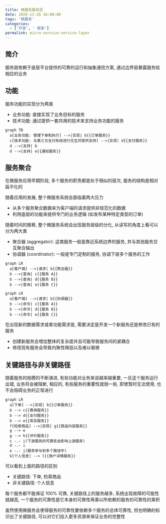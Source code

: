 ```yaml
---
title: 微服务服务层
date: 2020-11-28 16:00:00
tags: '微服务'
categories:
  - ['开发', ' 框架']
permalink: micro-service-service-layer
---
```


## 简介

服务层依赖于底层平台提供的可靠的运行和抽象通信方案, 通过边界层暴露服务给相应的业务

## 功能

服务功能的实现分为两类

- 业务功能: 直接实现了业务目标的服务
- 技术功能: 通过提供一套共用的技术来支持业务功能的服务

```mermaid
graph TB
  a[业务功能: 管理下单和执行] -->|实现| b{{订单服务}}
  c[技术功能: 与第三方支付系统进行交互并提供支持] -->|实现| d{{支付服务}}
  d -->|支持| b
  d -->|支持| e{{通知服务}}
```

<!-- more -->

## 服务聚合

在微服务应用早期阶段, 多个服务的职责都是处于相似的层次, 服务的结构是相对扁平化的

随着应用的发展, 整个微服务系统会面临着两大压力

- 从多个服务聚合数据来为客户端的请求提供非规范化的数据
- 利用底层的功能来提供专门的业务逻辑 (如发布某种特定类型的订单)

随着时间的推移, 整个微服务系统会出现服务层级的分化, 从读写的角度上看可以分为两大类

- 聚合器 (aggregator): 这类服务一般是靠近系统边界的服务, 并与其他服务交互聚合输出
- 协调器 (coordinator): 一般是专门定制的服务, 协调下层多个服务的工作

```mermaid
graph LR
  a[客户端] -->|请求| b{{聚合器}}
  b -->|查询| c{{服务 A}}
  b -->|查询| d{{服务 B}}
  b -->|查询| e{{服务 C}}
```

```mermaid
graph LR
  a[客户端] -->|请求| b{{协调器}}
  b -->|命令| c{{服务 A}}
  b -->|命令| d{{服务 B}}
  b -->|命令| e{{服务 C}}
```

在出现新的数据需求或者功能需求是, 需要决定是开发一个新服务还是修改已有的服务

- 创建新服务会增加整体的复杂度并且可能导致服务间的紧耦合
- 修改现有服务会导致内聚性降低以及难以替换

## 关键路径与非关键路径

随着服务的规模的不断演进, 有些功能对业务来说越来越重要, 一旦这个服务运行出错, 业务将会被阻断, 相应的, 有些服务的重要性就弱一些, 即使暂时无法使用, 也不会阻碍业务的正常进行

```mermaid
graph LR
  a[下单] -->|实现| b{{订单服务}}
  b --> c{{费用服务}}
  b --> d{{支付服务}}
  b --> e{{库存服务}}
  f[检索商品] -->|实现| g{{商品内容服务}}
  g --> e
  g --> h{{评价服务}}
  c -.- i(下游服务的可靠性会影响上游服务)
  d -.- i
  e -.- j(服务参与到多个路径中)
  k[个人信息] --> l{{用户详情服务}}
```

可以看到上面的路径的区别

- 关键路径: 下单, 检索商品
- 非关键路径: 个人信息

每个服务都不能保证 100% 可靠, 关键路径上的服务越多, 系统出现故障的可能性就越高, 一个服务的可靠性是它本身的可靠性再乘以所依赖的服务的可靠性的乘积

虽然使用微服务会使得服务的可靠性要依赖多个服务的总体可靠性, 但也明确的标识出了关键路径, 可以对它们投入更多资源来保证业务的完整性
